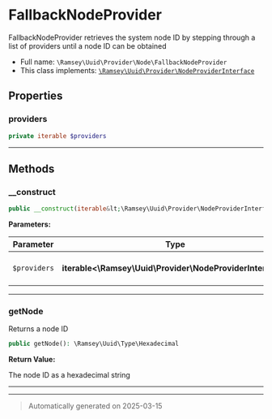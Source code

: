 
# FallbackNodeProvider

FallbackNodeProvider retrieves the system node ID by stepping through a list
of providers until a node ID can be obtained



* Full name: `\Ramsey\Uuid\Provider\Node\FallbackNodeProvider`
* This class implements:
[`\Ramsey\Uuid\Provider\NodeProviderInterface`](../NodeProviderInterface.md)



## Properties


### providers



```php
private iterable $providers
```






***

## Methods


### __construct



```php
public __construct(iterable&lt;\Ramsey\Uuid\Provider\NodeProviderInterface&gt; $providers): mixed
```








**Parameters:**

| Parameter | Type | Description |
|-----------|------|-------------|
| `$providers` | **iterable<\Ramsey\Uuid\Provider\NodeProviderInterface>** | Array of node providers |





***

### getNode

Returns a node ID

```php
public getNode(): \Ramsey\Uuid\Type\Hexadecimal
```









**Return Value:**

The node ID as a hexadecimal string




***


***
> Automatically generated on 2025-03-15
